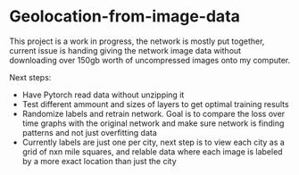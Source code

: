 # Geolocation-from-image-data

This project is a work in progress, the network is mostly put together, current issue is handing giving the network image data without downloading over 150gb worth of uncompressed images onto my computer. 

Next steps:
* Have Pytorch read data without unzipping it
* Test different ammount and sizes of layers to get optimal training results
* Randomize labels and retrain network. Goal is to compare the loss over time graphs with the original network and make sure network is finding patterns and not just overfitting data
* Currently labels are just one per city, next step is to view each city as a grid of nxn mile squares, and relable data where each image is labeled by a more exact location than just the city
